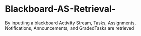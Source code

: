 # Blackboard-AS-Retrieval-
By inputting a blackboard Activity Stream, Tasks, Assignments, Notifications, Announcements, and GradedTasks are retrieved
